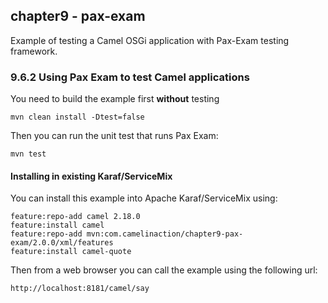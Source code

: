 chapter9 - pax-exam
-------------------

Example of testing a Camel OSGi application with Pax-Exam testing framework.

### 9.6.2 Using Pax Exam to test Camel applications

You need to build the example first **without** testing

    mvn clean install -Dtest=false

Then you can run the unit test that runs Pax Exam:

    mvn test

#### Installing in existing Karaf/ServiceMix

You can install this example into Apache Karaf/ServiceMix using:

    feature:repo-add camel 2.18.0
    feature:install camel
    feature:repo-add mvn:com.camelinaction/chapter9-pax-exam/2.0.0/xml/features
    feature:install camel-quote

Then from a web browser you can call the example using the following url:

    http://localhost:8181/camel/say


